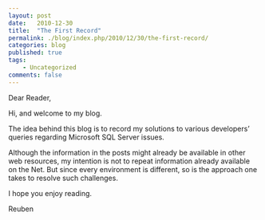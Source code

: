 ```yaml
---
layout: post
date:   2010-12-30
title:  "The First Record"
permalink: ./blog/index.php/2010/12/30/the-first-record/
categories: blog
published: true
tags:
    - Uncategorized
comments: false
---
```

Dear Reader,

Hi, and welcome to my blog.

The idea behind this blog is to record my solutions to various developers’ queries regarding Microsoft SQL Server issues.

Although the information in the posts might already be available in other web resources, my intention is not to repeat information already available on the Net.  But since every environment is different, so is the approach one takes to resolve such challenges.

I hope you enjoy reading.

Reuben
